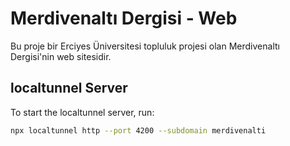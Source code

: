 # Merdivenaltı Dergisi - Web

Bu proje bir Erciyes Üniversitesi topluluk projesi olan Merdivenaltı Dergisi'nin web sitesidir.

## localtunnel Server

To start the localtunnel server, run:

```bash
npx localtunnel http --port 4200 --subdomain merdivenalti
```
